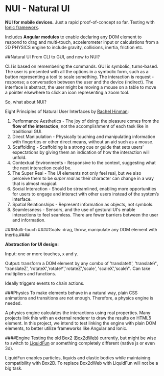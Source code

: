 NUI - Natural UI
================
**NUI for mobile devices.**
Just a rapid proof-of-concept so far.
Testing with [Ionic framework](http://ionicframework.com/).

Includes **Angular modules** to enable declaring any DOM element to respond to drag and multi-touch, accelerometer input or calculations from a 2D PHYSICS engine to include gravity, collisions, inertia, friction etc.

##Natural UI
From CLI to GUI, and now to NUI?

CLI is based on remembering the commands.
GUI is symbolic, turns-based.
The user is presented with all the options in a symbolic form, such as a button representing a tool to scale something. The interaction is request - response; a conversation between the user and the device (indirect).
The interface is abstract, the user might be moving a mouse on a table to move a pointer elsewhere to click an icon representing a zoom tool.

So, what about NUI?

Eight Principles of Natural User Interfaces by [Rachel Hinman](http://designprinciplesftw.com/collections/eight-principles-of-natural-user-interfaces):

1. Performance Aesthetics - The joy of doing: the pleasure comes from the **flow of the interaction**, not the accomplishment of each task like in traditional GUI.
2. Direct Manipulation - Physically touching and manipulating information with fingertips or other direct means, without an aid such as a mouse. 
3. Scaffolding - Scaffolding is a strong cue or guide that sets users’ expectations by giving them an indication of how the interaction will unfold.
4. Contextual Environments - Responsive to the context, suggesting what the next interaction could be.
5. The Super Real - The UI elements not only feel real, but we also perceive them to be *super real* as their character can change in a way that is almost magical.
6. Social Interaction - Should be streamlined, enabling more opportunities for users to engage and interact with other users instead of the system’s interface.
7. Spatial Relationships - Represent information as objects, not symbols.
8. Seamlessness - Sensors, and the use of gestural UI's enable interactions to feel seamless. There are fewer barriers between the user and information.


###Multi-touch
####Goals:  drag, throw, manipulate any DOM element with inertia.####

**Abstraction for UI design:**

Input:  one or more touches, x and y.

Output: transform a DOM element by any combo of 'translateX', 'translateY', 'translateZ', 'rotateX','rotateY','rotateZ','scale', 'scaleX','scaleY'. Can take multipliers and functions.

Ideally triggers events to chain actions.

###Physics
To make elements behave in a natural way, plain CSS animations and transitions are not enough. Therefore, a physics engine is needed.

A physics engine calculates the interactions using real properties. Many projects link this with an external renderer to draw the results on HTML5 <canvas> element. In this project, we intend to test linking the engine with plain DOM elements, to better utilize frameworks like Angular and Ionic.

####Engine
Testing the old Box2 ([Box2dWeb](https://code.google.com/p/box2dweb/wiki/BasicUsage)) currently, but might be wise to switch to [LiquidFun](http://google.github.io/liquidfun/) or something completely different (native js or even 3d).

LiquidFun enables particles, liquids and elastic bodies while maintaining compatibility with Box2D. To replace Box2dWeb with LiquidFun will not be a big task.
